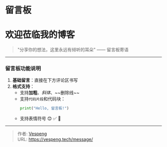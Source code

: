 # 留言板


# 欢迎莅临我的博客
> "分享你的想法，这里永远有倾听的耳朵" —— 留言板寄语

---

### 留言板功能说明
1. **基础留言**：直接在下方评论区书写
2. **格式支持**：
    - 支持**加粗**、*斜体*、\~\~删除线\~\~ 
    - 支持`代码片段`和代码块：
        ```python
        print("Hello, 留言板!")
        ```
    - 支持表情符号 😊 ✅ 🌟 


---

> 作者: [Vespeng](https://github.com/vespeng/)  
> URL: https://vespeng.tech/message/  

